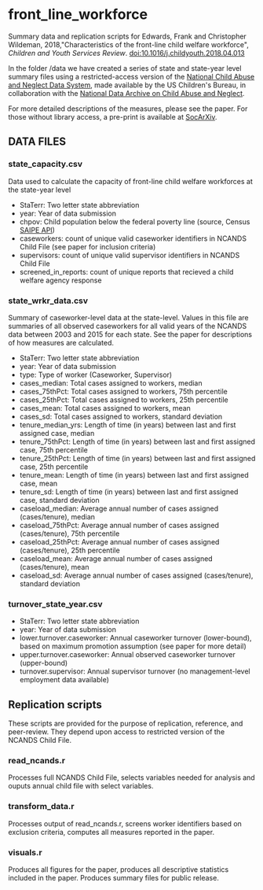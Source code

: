 # front_line_workforce
Summary data and replication scripts for Edwards, Frank and Christopher Wildeman, 2018,"Characteristics of the front-line child welfare workforce", *Children and Youth Services Review*. [doi:10.1016/j.childyouth.2018.04.013](https://doi.org/10.1016/j.childyouth.2018.04.013)

In the folder /data we have created a series of state and state-year level summary files using a restricted-access version of the [National Child Abuse and Neglect Data System](https://www.acf.hhs.gov/cb/research-data-technology/reporting-systems/ncands), made available by the US Children's Bureau, in collaboration with the [National Data Archive on Child Abuse and Neglect](https://ndacan.cornell.edu). 

For more detailed descriptions of the measures, please see the paper. For those without library access, a pre-print is available at [SocArXiv](https://osf.io/preprints/socarxiv/qh83r/).

## DATA FILES

### state_capacity.csv

Data used to calculate the capacity of front-line child welfare workforces at the state-year level

- StaTerr: Two letter state abbreviation
- year: Year of data submission
- chpov: Child population below the federal poverty line (source, Census [SAIPE API](https://www.census.gov/programs-surveys/saipe/data/api.html))
- caseworkers: count of unique valid caseworker identifiers in NCANDS Child File (see paper for inclusion criteria) 
- supervisors: count of unique valid supervisor identifiers in NCANDS Child File
- screened_in_reports: count of unique reports that recieved a child welfare agency response

### state_wrkr_data.csv

Summary of caseworker-level data at the state-level. Values in this file are summaries of all observed caseworkers for all valid years of the NCANDS data between 2003 and 2015 for each state. See the paper for descriptions of how measures are calculated.

- StaTerr: Two letter state abbreviation
- year: Year of data submission
- type: Type of worker (Caseworker, Supervisor)
- cases_median: Total cases assigned to workers, median 
- cases_75thPct: Total cases assigned to workers, 75th percentile
- cases_25thPct: Total cases assigned to workers, 25th percentile
- cases_mean: Total cases assigned to workers, mean
- cases_sd: Total cases assigned to workers, standard deviation
- tenure_median_yrs: Length of time (in years) between last and first assigned case, median
- tenure_75thPct: Length of time (in years) between last and first assigned case, 75th percentile	
- tenure_25thPct: Length of time (in years) between last and first assigned case, 25th percentile
- tenure_mean: Length of time (in years) between last and first assigned case, mean
- tenure_sd: Length of time (in years) between last and first assigned case, standard deviation	
- caseload_median: Average annual number of cases assigned (cases/tenure), median
- caseload_75thPct: Average annual number of cases assigned (cases/tenure), 75th percentile
- caseload_25thPct: Average annual number of cases assigned (cases/tenure), 25th percentile
- caseload_mean: Average annual number of cases assigned (cases/tenure), mean
- caseload_sd: Average annual number of cases assigned (cases/tenure), standard deviation

### turnover_state_year.csv
- StaTerr: Two letter state abbreviation
- year: Year of data submission
- lower.turnover.caseworker: Annual caseworker turnover (lower-bound), based on maximum promotion assumption (see paper for more detail)
- upper.turnover.caseworker: Annual observed caseworker turnover (upper-bound)
- turnover.supervisor: Annual supervisor turnover (no management-level employment data available)

## Replication scripts

These scripts are provided for the purpose of replication, reference, and peer-review. They depend upon access to restricted version of the NCANDS Child File.

### read_ncands.r

Processes full NCANDS Child File, selects variables needed for analysis and ouputs annual child file with select variables.

### transform_data.r

Processes output of read_ncands.r, screens worker identifiers based on exclusion criteria, computes all measures reported in the paper.

### visuals.r

Produces all figures for the paper, produces all descriptive statistics included in the paper. Produces summary files for public release.
